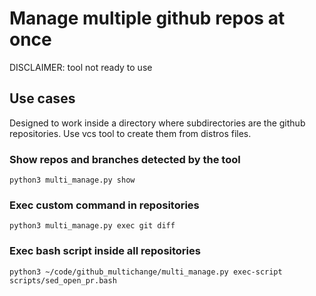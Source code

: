 # Manage multiple github repos at once

DISCLAIMER: tool not ready to use

## Use cases

Designed to work inside a directory where subdirectories are the github repositories.
Use vcs tool to create them from distros files.

### Show repos and branches detected by the tool

`python3 multi_manage.py show`

### Exec custom command in repositories

`python3 multi_manage.py exec git diff`

### Exec bash script inside all repositories

`python3 ~/code/github_multichange/multi_manage.py exec-script scripts/sed_open_pr.bash`
